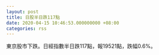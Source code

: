 ```yaml
---
layout: post
title: 日股半日跌117點
date: 2020-04-15 10:46:53.000000000 +08:00
categories: rss
---
```


東京股市下跌。日經指數半日跌117點，報19521點，跌幅0.6%。
